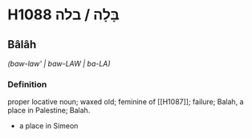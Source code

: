 # H1088 בָּלָה / בלה

## Bâlâh

_(baw-law' | baw-LAW | ba-LA)_

### Definition

proper locative noun; waxed old; feminine of [[H1087]]; failure; Balah, a place in Palestine; Balah.

- a place in Simeon
